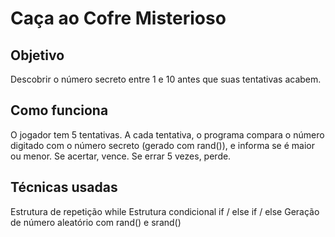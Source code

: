 # Caça ao Cofre Misterioso

## Objetivo
Descobrir o número secreto entre 1 e 10 antes que suas tentativas acabem.

## Como funciona
O jogador tem 5 tentativas.
A cada tentativa, o programa compara o número digitado com o número secreto (gerado com rand()), e informa se é maior ou menor.
Se acertar, vence. Se errar 5 vezes, perde.

## Técnicas usadas
Estrutura de repetição while
Estrutura condicional if / else if / else
Geração de número aleatório com rand() e srand()